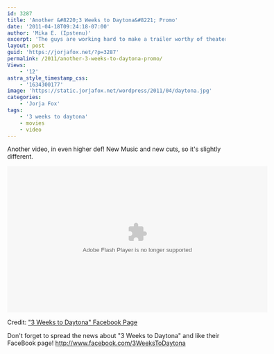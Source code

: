 ```yaml
---
id: 3287
title: 'Another &#8220;3 Weeks to Daytona&#8221; Promo'
date: '2011-04-18T09:24:18-07:00'
author: 'Mika E. (Ipstenu)'
excerpt: 'The guys are working hard to make a trailer worthy of theaters. And I think they''re getting it right!'
layout: post
guid: 'https://jorjafox.net/?p=3287'
permalink: /2011/another-3-weeks-to-daytona-promo/
Views:
    - '12'
astra_style_timestamp_css:
    - '1634300177'
image: 'https://static.jorjafox.net/wordpress/2011/04/daytona.jpg'
categories:
    - 'Jorja Fox'
tags:
    - '3 weeks to daytona'
    - movies
    - video
---
```


Another video, in even higher def!  New Music and new cuts, so it's slightly different.

<object width="600" height="338">
 <param name="allowfullscreen" value="true" />
 <param name="allowscriptaccess" value="always" />
 <param name="movie" value="http://www.facebook.com/v/1846128085575" />
 <embed src="http://www.facebook.com/v/1846128085575" type="application/x-shockwave-flash" allowscriptaccess="always" allowfullscreen="true" width="600" height="338">
 </embed>
</object>

Credit: <a href="http://www.facebook.com/video/video.php?v=1846128085575">"3 Weeks to Daytona" Facebook Page</a>

Don't forget to spread the news about "3 Weeks to Daytona" and like their FaceBook page! http://www.facebook.com/3WeeksToDaytona